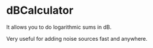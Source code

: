 # dBCalculator
It allows you to do logarithmic sums in dB.

Very useful for adding noise sources fast and anywhere.
